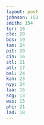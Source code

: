 ```yaml
---
layout: post
johnson: 153
smith: 154
tor: 16
cle: 20
bos: 19
tam: 24
pit: 20
cin: 16
stl: 21
atl: 17
bal: 24
kan: 23
nyy: 24
laa: 16
sdg: 13
was: 15
phi: 21
lad: 18
---
```

